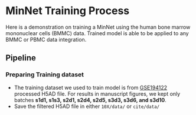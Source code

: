 # MinNet Training Process
Here is a demonstration on training a MinNet using the human bone marrow mononuclear cells (BMMC) data. Trained model is able to be applied to any BMMC or PBMC data integration.

## Pipeline
### Preparing Training dataset
* The training dataset we used to train model is from [GSE194122](https://www.ncbi.nlm.nih.gov/geo/query/acc.cgi?acc=GSE194122) processed H5AD file.
For results in manuscript figures, we kept only batches **s1d1, s1s3, s2d1, s2d4, s2d5, s3d3, s3d6, and s3d10**.
* Save the filtered H5AD file in either `10X/data/` or `cite/data/`

